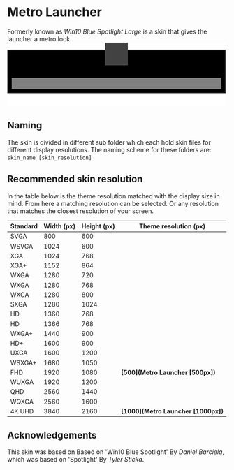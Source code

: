 Metro Launcher
==============
Formerly known as *Win10 Blue Spotlight Large* is a skin that gives the launcher a metro look. 
[![Metro Launcher](https://github.com/MrCrazyID/Launchy_Skins/blob/master/Metro%20Launcher/General%20files/Metro_Skin.png)](https://github.com/MrCrazyID/Launchy_Skins)

## Naming
The skin is divided in different sub folder which each hold skin files for different display resolutions. The naming scheme for these folders are: `skin_name [skin_resolution]`

## Recommended skin resolution
In the table below is the theme resolution matched with the display size in mind. From here a matching resolution can be selected. Or any resolution that matches the closest resolution of your screen.

| Standard | Width (px) | Height (px) | Theme resolution (px)               | 
|----------|------------|-------------|-------------------------------------| 
| SVGA     | 800        | 600         |                                     | 
| WSVGA    | 1024       | 600         |                                     | 
| XGA      | 1024       | 768         |                                     | 
| XGA+     | 1152       | 864         |                                     | 
| WXGA     | 1280       | 720         |                                     | 
| WXGA     | 1280       | 768         |                                     | 
| WXGA     | 1280       | 800         |                                     | 
| SXGA     | 1280       | 1024        |                                     | 
| HD       | 1360       | 768         |                                     | 
| HD       | 1366       | 768         |                                     | 
| WXGA+    | 1440       | 900         |                                     | 
| HD+      | 1600       | 900         |                                     | 
| UXGA     | 1600       | 1200        |                                     | 
| WSXGA+   | 1680       | 1050        |                                     | 
| FHD      | 1920       | 1080        | **[500](Metro Launcher [500px])**   |
| WUXGA    | 1920       | 1200        |                                     | 
| QHD      | 2560       | 1440        |                                     | 
| WQXGA    | 2560       | 1600        |                                     | 
| 4K UHD   | 3840       | 2160        | **[1000](Metro Launcher [1000px])** | 

## Acknowledgements
This skin was based on Based on 'Win10 Blue Spotlight' By *Daniel Barciela*,  
which was based on 'Spotlight' By *Tyler Sticka*.
